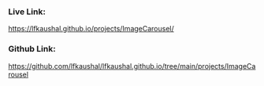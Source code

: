 ### Live Link:

https://lfkaushal.github.io/projects/ImageCarousel/

### Github Link:

https://github.com/lfkaushal/lfkaushal.github.io/tree/main/projects/ImageCarousel
